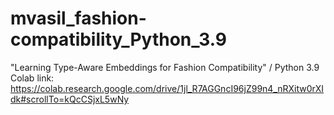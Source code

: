 # mvasil_fashion-compatibility_Python_3.9
"Learning Type-Aware Embeddings for Fashion Compatibility" / Python 3.9
Colab link:
https://colab.research.google.com/drive/1jl_R7AGGncI96jZ99n4_nRXitw0rXIdk#scrollTo=kQcCSjxL5wNy
